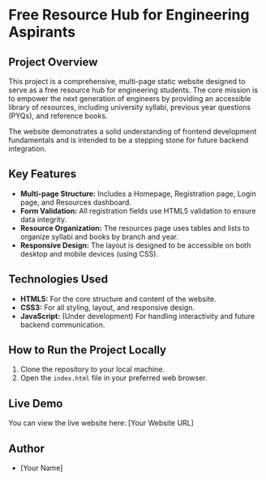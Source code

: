 # Free Resource Hub for Engineering Aspirants

## Project Overview
This project is a comprehensive, multi-page static website designed to serve as a free resource hub for engineering students. The core mission is to empower the next generation of engineers by providing an accessible library of resources, including university syllabi, previous year questions (PYQs), and reference books.

The website demonstrates a solid understanding of frontend development fundamentals and is intended to be a stepping stone for future backend integration.

## Key Features
- **Multi-page Structure:** Includes a Homepage, Registration page, Login page, and Resources dashboard.
- **Form Validation:** All registration fields use HTML5 validation to ensure data integrity.
- **Resource Organization:** The resources page uses tables and lists to organize syllabi and books by branch and year.
- **Responsive Design:** The layout is designed to be accessible on both desktop and mobile devices (using CSS).

## Technologies Used
- **HTML5:** For the core structure and content of the website.
- **CSS3:** For all styling, layout, and responsive design.
- **JavaScript:** (Under development) For handling interactivity and future backend communication.

## How to Run the Project Locally
1. Clone the repository to your local machine.
2. Open the `index.html` file in your preferred web browser.

## Live Demo
You can view the live website here: [Your Website URL]

## Author
- [Your Name]
